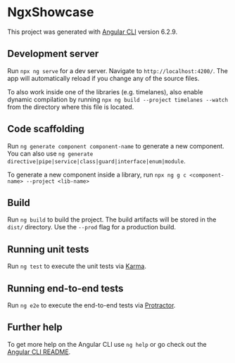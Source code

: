 # NgxShowcase

This project was generated with [Angular CLI](https://github.com/angular/angular-cli) version 6.2.9.

## Development server

Run `npx ng serve` for a dev server. Navigate to `http://localhost:4200/`. The app will automatically reload if you change any of the source files.

To also work inside one of the libraries (e.g. timelanes), also enable dynamic compilation by running `npx ng build --project timelanes --watch` from the directory where this file is located.

## Code scaffolding

Run `ng generate component component-name` to generate a new component. You can also use `ng generate directive|pipe|service|class|guard|interface|enum|module`.

To generate a new component inside a library, run `npx ng g c <component-name> --project <lib-name>`

## Build

Run `ng build` to build the project. The build artifacts will be stored in the `dist/` directory. Use the `--prod` flag for a production build.

## Running unit tests

Run `ng test` to execute the unit tests via [Karma](https://karma-runner.github.io).

## Running end-to-end tests

Run `ng e2e` to execute the end-to-end tests via [Protractor](http://www.protractortest.org/).

## Further help

To get more help on the Angular CLI use `ng help` or go check out the [Angular CLI README](https://github.com/angular/angular-cli/blob/master/README.md).
